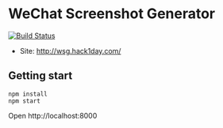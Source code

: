 # WeChat Screenshot Generator

[![Build Status](https://travis-ci.org/hack1day/wechat-screenshot-generator.svg?branch=master)](https://travis-ci.org/hack1day/wechat-screenshot-generator)

- Site: http://wsg.hack1day.com/

## Getting start

```shell
npm install
npm start
```

Open http://localhost:8000
